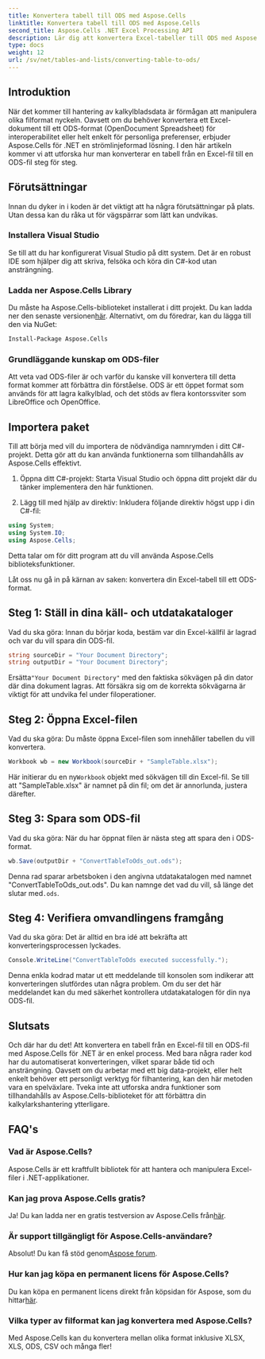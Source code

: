 ```yaml
---
title: Konvertera tabell till ODS med Aspose.Cells
linktitle: Konvertera tabell till ODS med Aspose.Cells
second_title: Aspose.Cells .NET Excel Processing API
description: Lär dig att konvertera Excel-tabeller till ODS med Aspose.Cells för .NET med vår enkla steg-för-steg handledning.
type: docs
weight: 12
url: /sv/net/tables-and-lists/converting-table-to-ods/
---
```

## Introduktion

När det kommer till hantering av kalkylbladsdata är förmågan att manipulera olika filformat nyckeln. Oavsett om du behöver konvertera ett Excel-dokument till ett ODS-format (OpenDocument Spreadsheet) för interoperabilitet eller helt enkelt för personliga preferenser, erbjuder Aspose.Cells för .NET en strömlinjeformad lösning. I den här artikeln kommer vi att utforska hur man konverterar en tabell från en Excel-fil till en ODS-fil steg för steg.

## Förutsättningar

Innan du dyker in i koden är det viktigt att ha några förutsättningar på plats. Utan dessa kan du råka ut för vägspärrar som lätt kan undvikas.

### Installera Visual Studio

Se till att du har konfigurerat Visual Studio på ditt system. Det är en robust IDE som hjälper dig att skriva, felsöka och köra din C#-kod utan ansträngning.

### Ladda ner Aspose.Cells Library

 Du måste ha Aspose.Cells-biblioteket installerat i ditt projekt. Du kan ladda ner den senaste versionen[här](https://releases.aspose.com/cells/net/). Alternativt, om du föredrar, kan du lägga till den via NuGet:

```bash
Install-Package Aspose.Cells
```

### Grundläggande kunskap om ODS-filer

Att veta vad ODS-filer är och varför du kanske vill konvertera till detta format kommer att förbättra din förståelse. ODS är ett öppet format som används för att lagra kalkylblad, och det stöds av flera kontorssviter som LibreOffice och OpenOffice.

## Importera paket

Till att börja med vill du importera de nödvändiga namnrymden i ditt C#-projekt. Detta gör att du kan använda funktionerna som tillhandahålls av Aspose.Cells effektivt.

1. Öppna ditt C#-projekt:
Starta Visual Studio och öppna ditt projekt där du tänker implementera den här funktionen.

2. Lägg till med hjälp av direktiv:
Inkludera följande direktiv högst upp i din C#-fil:

```csharp
using System;
using System.IO;
using Aspose.Cells;
```

Detta talar om för ditt program att du vill använda Aspose.Cells biblioteksfunktioner.

Låt oss nu gå in på kärnan av saken: konvertera din Excel-tabell till ett ODS-format. 

## Steg 1: Ställ in dina käll- och utdatakataloger

Vad du ska göra:
Innan du börjar koda, bestäm var din Excel-källfil är lagrad och var du vill spara din ODS-fil.

```csharp
string sourceDir = "Your Document Directory";
string outputDir = "Your Document Directory";
```

 Ersätta`"Your Document Directory"` med den faktiska sökvägen på din dator där dina dokument lagras. Att försäkra sig om de korrekta sökvägarna är viktigt för att undvika fel under filoperationer.

## Steg 2: Öppna Excel-filen

Vad du ska göra:
Du måste öppna Excel-filen som innehåller tabellen du vill konvertera.

```csharp
Workbook wb = new Workbook(sourceDir + "SampleTable.xlsx");
```

 Här initierar du en ny`Workbook` objekt med sökvägen till din Excel-fil. Se till att "SampleTable.xlsx" är namnet på din fil; om det är annorlunda, justera därefter.

## Steg 3: Spara som ODS-fil

Vad du ska göra:
När du har öppnat filen är nästa steg att spara den i ODS-format.

```csharp
wb.Save(outputDir + "ConvertTableToOds_out.ods");
```

Denna rad sparar arbetsboken i den angivna utdatakatalogen med namnet "ConvertTableToOds_out.ods". Du kan namnge det vad du vill, så länge det slutar med`.ods`.

## Steg 4: Verifiera omvandlingens framgång

Vad du ska göra:
Det är alltid en bra idé att bekräfta att konverteringsprocessen lyckades.

```csharp
Console.WriteLine("ConvertTableToOds executed successfully.");
```

Denna enkla kodrad matar ut ett meddelande till konsolen som indikerar att konverteringen slutfördes utan några problem. Om du ser det här meddelandet kan du med säkerhet kontrollera utdatakatalogen för din nya ODS-fil.

## Slutsats

Och där har du det! Att konvertera en tabell från en Excel-fil till en ODS-fil med Aspose.Cells för .NET är en enkel process. Med bara några rader kod har du automatiserat konverteringen, vilket sparar både tid och ansträngning. Oavsett om du arbetar med ett big data-projekt, eller helt enkelt behöver ett personligt verktyg för filhantering, kan den här metoden vara en spelväxlare. Tveka inte att utforska andra funktioner som tillhandahålls av Aspose.Cells-biblioteket för att förbättra din kalkylarkshantering ytterligare.

## FAQ's

### Vad är Aspose.Cells?
Aspose.Cells är ett kraftfullt bibliotek för att hantera och manipulera Excel-filer i .NET-applikationer. 

### Kan jag prova Aspose.Cells gratis?
 Ja! Du kan ladda ner en gratis testversion av Aspose.Cells från[här](https://releases.aspose.com/).

### Är support tillgängligt för Aspose.Cells-användare?
 Absolut! Du kan få stöd genom[Aspose forum](https://forum.aspose.com/c/cells/9).

### Hur kan jag köpa en permanent licens för Aspose.Cells?
 Du kan köpa en permanent licens direkt från köpsidan för Aspose, som du hittar[här](https://purchase.aspose.com/buy).

### Vilka typer av filformat kan jag konvertera med Aspose.Cells?
Med Aspose.Cells kan du konvertera mellan olika format inklusive XLSX, XLS, ODS, CSV och många fler!